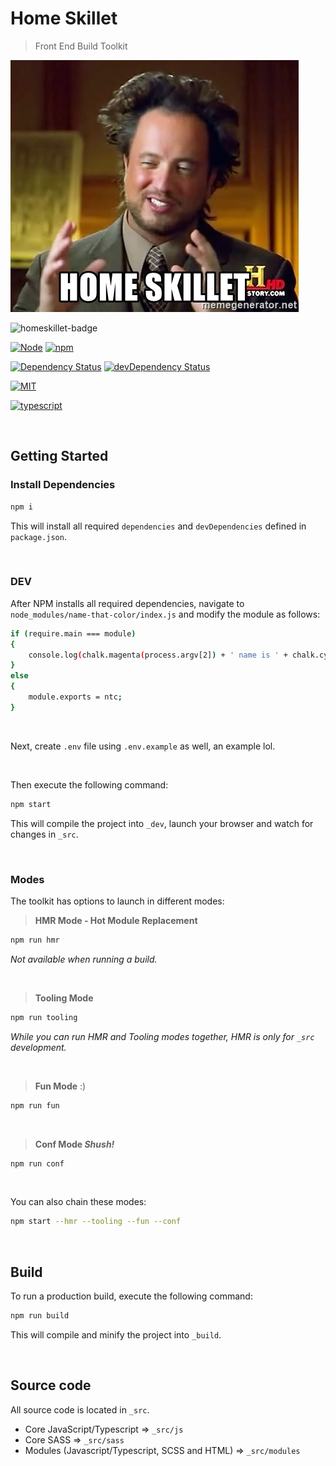 # Home Skillet

> Front End Build Toolkit


![homeskillet]


![homeskillet-badge]

[![Node][node-image]][node-url] [![npm][npm-image]]()

[![Dependency Status][dep-image]][dep-url] [![devDependency Status][dev-dep-image]][dev-dep-url]

[![MIT][mit-image]][mit-url]

[![typescript]][typescript-url]

<br />

## Getting Started

### Install Dependencies

```sh
npm i
```

This will install all required `dependencies` and `devDependencies` defined in `package.json`.

<br />

### DEV
After NPM installs all required dependencies, navigate to `node_modules/name-that-color/index.js` and modify the module as follows:

```sh
if (require.main === module)
{
    console.log(chalk.magenta(process.argv[2]) + ' name is ' + chalk.cyan(ntc.name(oneColor(process.argv[2]).hex())[1]));
}
else
{
    module.exports = ntc;
}
```

<br />

Next, create `.env` file using `.env.example` as well, an example lol.

<br />

Then execute the following command:
```sh
npm start
```

This will compile the project into `_dev`, launch your browser and watch for changes in `_src`.

<br />

### Modes

The toolkit has options to launch in different modes:

> __HMR Mode - Hot Module Replacement__

```sh
npm run hmr
```
*Not available when running a build.*

<br />

> __Tooling Mode__

```sh
npm run tooling
```

*While you can run HMR and Tooling modes together, HMR is only for `_src` development.*

<br />

> __Fun Mode__ :)

```sh
npm run fun
```

<br />

> __Conf Mode *Shush!*__

```sh
npm run conf
```

<br />

You can also chain these modes:

```sh
npm start --hmr --tooling --fun --conf
```

<br />

## Build
To run a production build, execute the following command:

```sh
npm run build
```
This will compile and minify the project into `_build`.

<br />

## Source code
All source code is located in `_src`.

* Core JavaScript/Typescript => `_src/js`
* Core SASS => `_src/sass`
* Modules (Javascript/Typescript, SCSS and HTML) => `_src/modules`



[node-image]: https://img.shields.io/badge/node-%3E%3D%208.x.x-blue.svg?longCache=true&style=flat-square
[node-url]: https://nodejs.org/en/
[npm-url]: https://www.npmjs.com/
[npm-image]: https://img.shields.io/badge/npm-%3E%3D%205.x.x-blue.svg?longCache=true&style=flat-square
[mit-image]: https://img.shields.io/badge/license-MIT-blue.svg?longCache=true&style=flat-square
[mit-url]: https://github.com/jthomas077/home-skillet/blob/master/LICENSE
[dev-dep-image]: https://david-dm.org/jthomas077/home-skillet/dev-status.svg
[dev-dep-url]: https://david-dm.org/jthomas077/home-skillet/?type=dev
[dep-image]: https://david-dm.org/jthomas077/home-skillet/status.svg
[dep-url]: https://david-dm.org/jthomas077/home-skillet
[homeskillet]: toolkit/home-skillet.jpg?raw=true&s=150 "Home Skillet"
[homeskillet-badge]: https://img.shields.io/badge/home%20skillet-sexy-blue.svg?longCache=true&style=flat-square "Home Skillet"
[typescript]: https://img.shields.io/badge/type%20definitions-TypeScript%202.9.2-blue.svg?longCache=true&style=flat-square "TypeScript"
[typescript-url]: https://www.typescriptlang.org/
